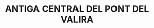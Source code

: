 ---
layout: patrimoni-details
title:  "ANTIGA CENTRAL DEL PONT DEL VALIRA"
collections: ["patrimoni-arquitectonic"]
coordinates:
  - group1:
        - [1.452795692876149, 42.361032787752826]
        - [1.452928594105314, 42.3610274885054]
        - [1.452902103817575, 42.360846050970743]
        - [1.452773620300453, 42.360854747697744]
        - [1.452795692876149, 42.361032787752826]
---
